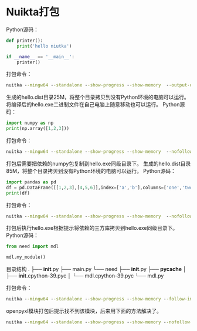 # Nuikta打包
Python源码：
```Python
def printer():
    print('hello niutka')

if __name__ == '__main__':
    printer()
```
打包命令：
```cmd
nuitka --mingw64 --standalone --show-progress --show-memory  --output-dir=out .\hello.py
```
生成的hello.dist目录25M，将整个目录拷贝到没有Python环境的电脑可以运行。
将编译后的hello.exe二进制文件在自己电脑上随意移动也可以运行。
Python源码：
```python
import numpy as np
print(np.array([1,2,3]))
```
打包命令：
```cmd
nuitka --mingw64 --standalone --show-progress --show-memory  --nofollow-import-to=numpy --plugin-enable=numpy --output-dir=out .\hello.py
```
打包后需要把依赖的numpy包复制到hello.exe同级目录下。
生成的hello.dist目录85M，将整个目录拷贝到没有Python环境的电脑可以运行。
Python源码：
```python
import pandas as pd
df = pd.DataFrame([[1,2,3],[4,5,6]],index=['a','b'],columns=['one','two','three'])
print(df)
```
打包命令：
```cmd
nuitka --mingw64 --standalone --show-progress --show-memory  --nofollow-import-to=pandas --plugin-enable=numpy --output-dir=out .\hello.py
```
打包后执行hello.exe根据提示将依赖的三方库拷贝到hello.exe同级目录下。
Python源码：
```python
from need import mdl

mdl.my_module()
```
目录结构
.
├── __init__.py
├── main.py
└── need
    ├── __init__.py
    ├── __pycache__
    │   ├── __init__.cpython-39.pyc
    │   └── mdl.cpython-39.pyc
    └── mdl.py

打包命令：
  ```cmd
nuitka --mingw64 --standalone --show-progress --show-memory --follow-import-to=need  --output-dir=../out .\main.py
  ```
  openpyxl模块打包后提示找不到该模块，后来用下面的方法解决了。
  ```cmd
 nuitka --mingw64 --standalone --show-progress --show-memory --nofollow-import-to=pandas,numpy --enable-plugin=numpy --include-package=openpyxl  --output-dir=out prb.py
  ```